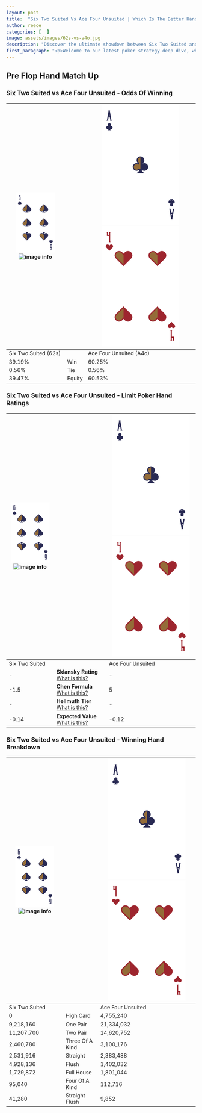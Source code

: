 ```yaml
---
layout: post
title:  "Six Two Suited Vs Ace Four Unsuited | Which Is The Better Hand In Poker? A Complete Guide"
author: reece
categories: [  ]
image: assets/images/62s-vs-a4o.jpg
description: "Discover the ultimate showdown between Six Two Suited and Ace Four Unsuited in poker! Uncover the odds, strategies, and scenarios where one hand triumphs over the other. Get ready to up your poker game with this thrilling analysis."
first_paragraph: "<p>Welcome to our latest poker strategy deep dive, where we're pitting two distinct hands against each other in a high-stakes showdown: Six Two Suited vs Ace Four Unsuited.</p><p>In the dynamic world of poker, every decision counts, and knowing which hand holds the upper hand is key to your success at the table.</p><p>In this article, we'll dissect these two hands, explore the scenarios where one dominates the other, and equip you with the knowledge to make strategic choices that can tip the odds in your favor.</p><p>Get ready to unravel the intriguing dynamics of these poker hands and elevate your game to new heights.</p>"
---
```




[comment]: # (sp0)

## Pre Flop Hand Match Up

<div class="table hand-ratings" markdown="1"> 



### Six Two Suited vs Ace Four Unsuited - Odds Of Winning


    
| ![image info](assets/images/hand1/6.png) ![image info](assets/images/hand1/2s.png) |  | ![image info](assets/images/hand2/A.png) ![image info](assets/images/hand2/4o.png) |
| -------- | -------- | -------- |
| Six Two Suited (62s) |  | Ace Four Unsuited (A4o) |
| 39.19% | Win | 60.25% |
| 0.56% | Tie | 0.56% |
| 39.47% | Equity | 60.53% |




[comment]: # (sp1)



### Six Two Suited vs Ace Four Unsuited - Limit Poker Hand Ratings


    
| ![image info](assets/images/hand1/6.png) ![image info](assets/images/hand1/2s.png) |  | ![image info](assets/images/hand2/A.png) ![image info](assets/images/hand2/4o.png) |
| -------- | -------- | -------- |
| Six Two Suited |  | Ace Four Unsuited |
| - | **Sklansky Rating** [What is this?](/sklansky-rating-explained) | - |
| -1.5 | **Chen Formula** [What is this?](/chen-formula-explained) | 5 |
| - | **Hellmuth Tier** [What is this?](/Hellmuth-tier-explained) | - |
| -0.14 | **Expected Value** [What is this?](/expected-value-explained) | -0.12 |




[comment]: # (sp2)



### Six Two Suited vs Ace Four Unsuited - Winning Hand Breakdown


    
| ![image info](assets/images/hand1/6.png) ![image info](assets/images/hand1/2s.png) |  | ![image info](assets/images/hand2/A.png) ![image info](assets/images/hand2/4o.png) |
| -------- | -------- | -------- |
| Six Two Suited |  | Ace Four Unsuited |
| 0 | High Card | 4,755,240 |
| 9,218,160 | One Pair | 21,334,032 |
| 11,207,700 | Two Pair | 14,620,752 |
| 2,460,780 | Three Of A Kind | 3,100,176 |
| 2,531,916 | Straight | 2,383,488 |
| 4,928,136 | Flush | 1,402,032 |
| 1,729,872 | Full House | 1,801,044 |
| 95,040 | Four Of A Kind | 112,716 |
| 41,280 | Straight Flush | 9,852 |




[comment]: # (sp3)



</div>

[comment]: # (sp4)



[comment]: # (sp5)

